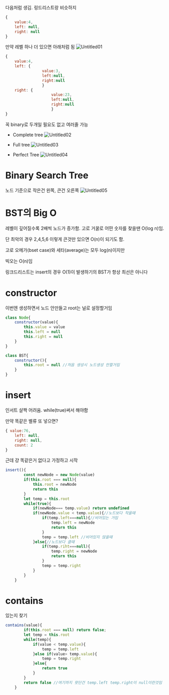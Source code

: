다음처럼 생김. 링드리스트랑 비슷하지

```jsx
{
	value:4,
	left: null,
	right: null
}
```

만약 레벨 하나 더 있으면 아래처럼 됨
![Untitled01](https://user-images.githubusercontent.com/78577071/132174795-bd2da6dc-ccd8-4297-a100-a1bc199568c4.png)


```jsx
{
	value:4,
	left: {
				value:3,
				left:null,
				right:null
				}
	right: {
					value:23,
					left:null,
					right:null
					}
}
```

꼭 binary로 두개일 필요도 없고 여러줄 가능

- Complete tree
![Untitled02](https://user-images.githubusercontent.com/78577071/132174809-8a2569f0-aad5-4594-9f1e-dcc99e8cf959.png)


- Full tree
![Untitled03](https://user-images.githubusercontent.com/78577071/132174818-a51c77db-73d2-4033-a832-70257d14bb24.png)


- Perfect Tree
![Untitled04](https://user-images.githubusercontent.com/78577071/132174823-2b84e52c-99fb-4033-bbf8-f20bd93114ec.png)


# Binary Search Tree

노드 기준으로 작은건 왼쪽, 큰건 오른쪽
![Untitled05](https://user-images.githubusercontent.com/78577071/132174840-94f4b27f-64de-4c82-81ca-ecd70ca39db2.png)

# BST의 Big O

레벨이 깊어질수록 2배씩 노드가 증가함. 고로  거꿀로 어떤 숫자를 찾을땐 O(log n)임.

단 최악의 경우 2,4,5,6 이렇게 큰것만 있으면 O(n)이 되기도 함.

고로 오메가(bset case)와 세타(average)는 모두 log(n)이지만

빅오는 O(n)임

링크드리스트는 insert의 경우 O(1)이 발생하기의 BST가 항상 최선은 아니다

# constructor

이번엔 생성하면서 노드 안만들고 root는 널로 설정할거임

```jsx
class Node{
    constructor(value){
        this.value = value
        this.left = null
        this.right = null
    }
}

class BST{
    constructor(){
        this.root = null //처음 생성시 노드생성 안할거임
    }
}
```

# insert

인서트 살짝 어려움. while(true)써서 해야함

만약 똑같은 벨류 또 넣으면?

```jsx
{ value:76,
	left: null,
	right: null,
	count: 2
}
```

근데 걍 똑같은거 없다고 가정하고 시작

```jsx
insert(){
        const newNode = new Node(value)
        if(this.root === null){
            this.root = newNode
            return this
        }
        let temp = this.root
        while(true){
            if(newNode=== temp.value) return undefined
            if(newNode.value < temp.value){//노드보다 작을때
                if(temp.left===null){//비어있는 거임
                    temp.left = newNode
                    return this
                }
                temp = temp.left //비어있지 않을때
            }else{//노드보다 클때
                if(temp.riht===null){
                    temp.right = newNode
                    return this
                }
                temp = temp.right
            }
        }
    }
```

# contains

있는지 찾기

```jsx
contains(value){
        if(this.root === null) return false;
        let temp = this.root
        while(temp){
            if(value < temp.value){
                temp = temp.left
            }else if(value> temp.value){
                temp = temp.right
            }else{
                return true
            }
        }
        return false //여기까지 왓단건 temp.left temp.right이 null이란것임
    }
```
